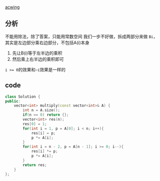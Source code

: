 [acwing](https://www.acwing.com/problem/content/82/)
## 分析
不能用除法，除了答案，只能用常数空间
我们一步不好做，拆成两部分来做
`Bi`，其实是左边部分乘右边部分，不包括A(i)本身
1. 先让B(i)等于左半边的乘积
2. 然后乘上右半边的乘积即可

`i >= 0`的效果和`~i`效果是一样的
## code
```c++
class Solution {
public:
    vector<int> multiply(const vector<int>& A) {
        int n = A.size();
        if(n == 0) return {};
        vector<int> res(n);
        res[0] = 1;
        for(int i = 1, p = A[0]; i < n; i++){
            res[i] = p;
            p *= A[i];
        }
        for(int i = n - 2, p = A[n - 1]; i >= 0; i--){
            res[i] *= p;
            p *= A[i];
        }
        return res;
    }
};
```